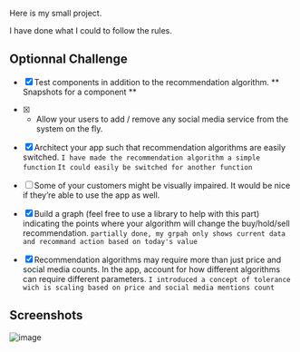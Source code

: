 Here is my small project.

I have done what I could to follow the rules.


## Optionnal Challenge
  - [X] Test components in addition to the recommendation algorithm.
        ** Snapshots for a component **
  - [X] - Allow your users to add / remove any social media service from the system on the fly.
  
  - [X] Architect your app such that recommendation algorithms are easily switched. 
    `I have made the recommendation algorithm a simple function`
    `It could easily be switched for another function`
    
  - [ ] Some of your customers might be visually impaired. It would be nice if they’re able to use the
        app as well.
        
  - [X] Build a graph (feel free to use a library to help with this part) indicating the points where your
        algorithm will change the buy/hold/sell recommendation.
        `partially done, my grpah only shows current data and recommand action based on today's value`
        
  - [X] Recommendation algorithms may require more than just price and social media counts. In the
        app, account for how different algorithms can require different parameters.
        `I introduced a concept of tolerance wich is scaling based on price and social media mentions count`


## Screenshots
![image](https://github.com/TheVannysher/Stockshop/assets/57669794/9c5925af-b70a-41a2-a4c6-bd160abe300b)
